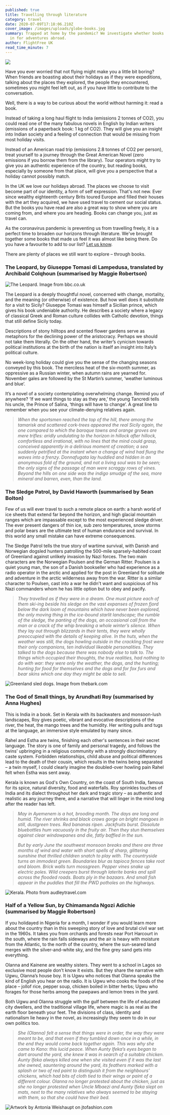 ```yaml
---
published: true
title: Travelling through literature
category: travel
date: 2020-07-09T17:18:06.210Z
cover_image: /images/uploads/globe-books.jpg
summary: Trapped at home by the pandemic? We investigate whether books can stand
  in for adventures abroad.
author: FlightFree UK
read_time_minute: 7
---
```

![](/images/uploads/world-globe-book.jpg)

Have you ever worried that not flying might make you a little bit boring? When friends are boasting about their holidays as if they were expeditions, talking about the places they explored, the people they encountered, sometimes you might feel left out, as if you have little to contribute to the conversation.

Well, there is a way to be curious about the world without harming it: read a book. 

Instead of taking a long haul flight to India (emissions 2 tonnes of CO2), you could read one of the many fabulous novels in English by Indian writers (emissions of a paperback book: 1 kg of CO2). They will give you an insight into Indian society and a feeling of connection that would be missing from most holiday visits. 

Instead of an American road trip (emissions 2.8 tonnes of CO2 per person), treat yourself to a journey through the Great American Novel (zero emissions if you borrow them from the library). Tour operators might try to give you an authentic experience of the country, but reading books, especially by someone from that place, will give you a perspective that a holiday cannot possibly match.

In the UK we love our holidays abroad. The places we choose to visit become part of our identity, a form of self expression. That's not new. Ever since wealthy eighteenth century Brits toured Europe and filled their houses with the art they acquired, we have used travel to cement our social status. But the books you have read are also a great way to show where you are coming from, and where you are heading. Books can change you, just as travel can.

As the coronavirus pandemic is preventing us from travelling freely, it is a perfect time to broaden our horizons through literature. We've brought together some books that made us feel it was almost like being there. Do you have a favourite to add to our list? [Let us know](mailto:info@flightfree.co.uk). 

There are plenty of places we still want to explore – through books.

### The Leopard, by Giuseppe Tomasi di Lampedusa, translated by Archibald Colqhoun (summarised by Maggie Robertson)

![](/images/uploads/theleopard.jpg "The Leopard. Image from bbc.co.uk")

The Leopard is a deeply thoughtful novel, concerned with change, mortality, and the meaning (or otherwise) of existence. But how well does it substitute for a visit to Sicily? Giuseppe Tomasi was himself a Sicilian prince, which gives his book undeniable authority. He describes a society where a legacy of classical Greek and Roman culture collides with Catholic devotion, things that still define Sicily today.

Descriptions of stony hilltops and scented flower gardens serve as metaphors for the declining power of the aristocracy. Perhaps we should not take them literally. On the other hand, the writer’s cynicism towards political institutions at the birth of the nation is itself an insight into Italy’s political culture.

No week-long holiday could give you the sense of the changing seasons conveyed by this book. The merciless heat of the six-month summer, as oppressive as a Russian winter, when autumn rains are yearned for. November gales are followed by the St Martin’s summer, ‘weather luminous and blue’.

It’s a novel of a society contemplating overwhelming change. Remind you of anywhere? ‘If we want things to stay as they are,’ the young Tancredi tells his uncle, the Prince of Salina, ‘things will have to change’. A great line to remember when you see your climate-denying relatives again.

> *When the sportsmen reached the top of the hill, there among the tamarisk and scattered cork-trees appeared the real Sicily again, the one compared to which the baroque towns and orange groves are mere trifles: aridly undulating to the horizon in hillock after hillock, comfortless and irrational, with no lines that the mind could grasp, conceived apparently in a delirious moment of creation; a sea suddenly petrified at the instant when a change of wind had flung the waves into a frenzy. Donnafugata lay huddled and hidden in an anonymous fold of the ground, and not a living soul was to be seen; the only signs of the passage of man were scraggy rows of vines. Beyond the hills on one side was the indigo smudge of the sea, more mineral and barren, even, than the land.*

### The Sledge Patrol, by David Haworth (summarised by Sean Bolton)

Few of us will ever travel to such a remote place on earth: a harsh world of ice sheets that extend far beyond the horizon, and high glacial mountain ranges which are impassable except to the most experienced sledge driver. The ever present dangers of thin ice, sub zero temperatures, snow storms and polar bears are the ultimate test of human endurance and survival. In this world any small mistake can have extreme consequences.

The Sledge Patrol tells the true story of wartime survival, with Danish and Norwegian dogsled hunters patrolling the 500-mile sparsely-habited coast of Greenland against unlikely invasion by Nazi forces. The two main characters are the Norwegian Poulsen and the German Ritter. Poulsen is a quiet young man, the son of a Danish bookseller who had experience as a radio operator in the arctic and applied for the post in Greenland for solitude and adventure in the arctic wilderness away from the war. Ritter is a similar character to Poulsen, cast into a war he didn't want and suspicious of his Nazi commanders whom he has little option but to obey and pacify.

> *They travelled as if they were in a dream. One must picture each of them ski-ing beside his sledge on the vast expanses of frozen fjord below the dark loom of mountains which have never been explored, the only moving thing in the ice-bound starlit landscape; the rumble of the sledge, the panting of the dogs, an occasional call from the man or a crack of the whip breaking a whole winter’s silence. When they lay out through blizzards in their tents, they were wholly preoccupied with the details of keeping alive. In the huts, when the weather was still, the dogs howling outside in the crackling frost were their only companions, ten individual likeable personalities. They talked to the dogs because there was nobody else to talk to. The things which occupied their thoughts, the true realities, had nothing to do with war: they were only the weather, the dogs, and the hunting; hunting for food for themselves and the dogs and for fox furs and bear skins which one day they might be able to sell.*

![](/images/uploads/greenlandsledge.jpg "Greenland sled dogs. Image from thebark.com")

### The God of Small things, by Arundhati Roy (summarised by Anna Hughes)

This is India in a book. Set in Kerala with its backwaters and monsoon-lush landscapes, Roy gives poetic, vibrant and evocative descriptions of the river, the heat, the mango trees and the humidity. Her writing pulls and tugs at the language, an immersive style emulated by many since.

Rahel and Estha are twins, finishing each other's sentences in their secret language. The story is one of family and personal tragedy, and follows the twins’ upbringing in a religious community with a strongly discriminatory caste system. Forbidden relationships, child abuse and political differences lead to the death of their cousin, which results in the twins being separated – a twin myself, I could clearly imagine the doubled-over howling pain Rahel felt when Estha was sent away.

Kerala is known as God's Own Country, on the coast of South India, famous for its spice, natural diversity, food and waterfalls. Roy sprinkles touches of India and its dialect throughout her dark and tragic story – as authentic and realistic as any journey there, and a narrative that will linger in the mind long after the reader has left.

> *May in Ayemenem is a hot, brooding month. The days are long and humid. The river shrinks and black crows gorge on bright mangoes in still, dustgreen trees. Red bananas ripen. Jackfruits burst. Dissolute bluebottles hum vacuously in the fruity air. Then they stun themselves against clear windowpanes and die, fatly baffled in the sun.*
>
> *But by early June the southwest monsoon breaks and there are three months of wind and water with short spells of sharp, glittering sunshine that thrilled children snatch to play with. The countryside turns an immodest green. Boundaries blur as tapioca fences take root and bloom. Brick walls turn mossgreen. Pepper vines snake up electric poles. Wild creepers burst through laterite banks and spill across the flooded roads. Boats ply in the bazaars. And small fish appear in the puddles that fill the PWD potholes on the highways.*

![](/images/uploads/kerala.jpg "Kerala. Photo from audleytravel.com")

### Half of a Yellow Sun, by Chimamanda Ngozi Adichie (summarised by Maggie Robertson)

If you holidayed in Nigeria for a month, I wonder if you would learn more about the country than in this sweeping story of love and brutal civil war set in the 1960s. It takes you from orchards and forests near Port Harcourt in the south, where the rain falls sideways and the air is heavy with moisture from the Atlantic, to the north of the country, where the sun-seared land merges with the silver-and-white sky, and the fine grey sand gets into everything.

Olanna and Kainene are wealthy sisters. They went to a school in Lagos so exclusive most people don’t know it exists. But they share the narrative with Ugwu, Olanna’s house boy. It is Ugwu who notices that Olanna speaks the kind of English you hear on the radio. It is Ugwu who cooks the foods of the place – jollof rice, pepper soup, chicken boiled in bitter herbs; Ugwu who forages for those herbs among the pawpaws and lemon trees in the yard.

Both Ugwu and Olanna struggle with the gulf between the life of educated city dwellers, and the traditional village life, where magic is as real as the earth floor beneath your feet. The divisions of class, identity and nationalism lie heavy in the novel, as increasingly they seem to do in our own politics too.

> *She (Olanna) felt a sense that things were in order, the way they were meant to be, and that even if they tumbled down once in a while, in the end they would come back together again. This was why she came to Kano: this lucid peace. When Aunty Ifeka’s eyes began to dart around the yard, she knew it was in search of a suitable chicken. Aunty Ifeka always killed one when she visited even if it was the last she owned, sauntering around the yard, its feathers marked with a splash or two of red paint to distinguish it from the neighbours’ chickens, which had bits of cloth tied to their wings or paint of a different colour. Olanna no longer protested about the chicken, just as she no longer protested when Uncle Mbaezi and Aunty Ifeka slept on mats, next to the many relatives who always seemed to be staying with them, so that she could have their bed.*

![](/images/uploads/half-a-yello-sun.jpg "Artwork by Antonia Weishaupt on jtofashion.com")